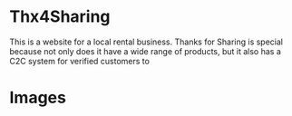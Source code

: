 # Thx4Sharing
This is a website for a local rental business. Thanks for Sharing is special because not only does it have a wide range of products, but it also has a C2C system for verified customers to 

# Images